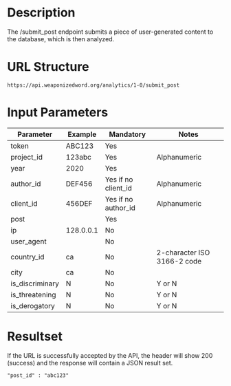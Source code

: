 # Description
The /submit_post endpoint submits a piece of user-generated content to the database, which is then analyzed.

# URL Structure
```
https://api.weaponizedword.org/analytics/1-0/submit_post
```

# Input Parameters
<table>
  <thead>
  <tr>
    <th>Parameter</th>
    <th>Example</th>
    <th>Mandatory</th>
    <th>Notes</th>
  </tr>
  </thead>
  <tbody>
  <tr>
    <td>token</td>
    <td>ABC123</td>
    <td>Yes</td>
    <td></td>
  </tr>
  <tr>
    <td>project_id</td>
    <td>123abc</td>
    <td>Yes</td>
    <td>Alphanumeric</td>
  </tr>
  <tr>
    <td>year</td>
    <td>2020</td>
    <td>Yes</td>
    <td></td>
  </tr>
  <tr>
    <td>author_id</td>
    <td>DEF456</td>
    <td>Yes if no client_id</td>
    <td>Alphanumeric</td>
  </tr>
  <tr>
    <td>client_id</td>
    <td>456DEF</td>
    <td>Yes if no author_id</td>
    <td>Alphanumeric</td>
  </tr>
  <tr>
    <td>post</td>
    <td></td>
    <td>Yes</td>
    <td></td>
  </tr>
  <tr>
    <td>ip</td>
    <td>128.0.0.1</td>
    <td>No</td>
    <td></td>
  </tr>
  <tr>
    <td>user_agent</td>
    <td></td>
    <td>No</td>
    <td></td>
  </tr>
  <tr>
    <td>country_id</td>
    <td>ca</td>
    <td>No</td>
    <td>2-character ISO 3166-2 code</td>
  </tr>
  <tr>
    <td>city</td>
    <td>ca</td>
    <td>No</td>
    <td></td>
  </tr>
  <tr>
    <td>is_discriminary</td>
    <td>N</td>
    <td>No</td>
    <td>Y or N</td>
  </tr>
  <tr>
    <td>is_threatening</td>
    <td>N</td>
    <td>No</td>
    <td>Y or N</td>
  </tr>
  <tr>
    <td>is_derogatory</td>
    <td>N</td>
    <td>No</td>
    <td>Y or N</td>
  </tr>
  </tbody>
</table>

# Resultset
If the URL is successfully accepted by the API, the header will show 200 (success) and the response will contain a JSON result set.

```
"post_id" : "abc123"
```
